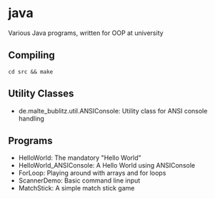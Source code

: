 java
====

Various Java programs, written for OOP at university

Compiling
---------

    cd src && make

Utility Classes
---------------

 * de.malte\_bublitz.util.ANSIConsole: Utility class for ANSI console handling

Programs
--------

 * HelloWorld: The mandatory "Hello World"
 * HelloWorld\_ANSIConsole: A Hello World using ANSIConsole
 * ForLoop: Playing around with arrays and for loops
 * ScannerDemo: Basic command line input
 * MatchStick: A simple match stick game

